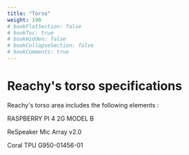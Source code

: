 ```yaml
---
title: "Torso"
weight: 190
# bookFlatSection: false
# bookToc: true
# bookHidden: false
# bookCollapseSection: false
# bookComments: true
---
```


# Reachy's torso specifications

Reachy's torso area includes the following elements :

RASPBERRY PI 4 2G MODEL B

ReSpeaker Mic Array v2.0

Coral TPU G950-01456-01


